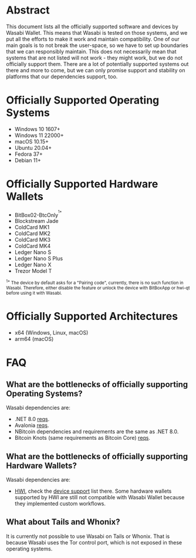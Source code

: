 # Abstract

This document lists all the officially supported software and devices by Wasabi Wallet. This means that Wasabi is tested on those systems, and we put all the efforts to make it work and maintain compatibility. One of our main goals is to not break the user-space, so we have to set up boundaries that we can responsibly maintain. This does not necessarily mean that systems that are not listed will not work - they might work, but we do not officially support them. There are a lot of potentially supported systems out there and more to come, but we can only promise support and stability on platforms that our dependencies support, too.

# Officially Supported Operating Systems

- Windows 10 1607+
- Windows 11 22000+
- macOS 10.15+
- Ubuntu 20.04+
- Fedora 37+
- Debian 11+

# Officially Supported Hardware Wallets

- BitBox02-BtcOnly<sup><sup>1*</sup></sup>
- Blockstream Jade
- ColdCard MK1
- ColdCard MK2
- ColdCard MK3
- ColdCard MK4
- Ledger Nano S
- Ledger Nano S Plus
- Ledger Nano X
- Trezor Model T

<sup><sup>1*</sup> The device by default asks for a "Pairing code", currently, there is no such function in Wasabi. Therefore, either disable the feature or unlock the device with BitBoxApp or hwi-qt before using it with Wasabi.</sup>

# Officially Supported Architectures

- x64 (Windows, Linux, macOS)
- arm64 (macOS)

# FAQ

## What are the bottlenecks of officially supporting Operating Systems?

Wasabi dependencies are:
- .NET 8.0 [reqs](https://github.com/dotnet/core/blob/main/release-notes/7.0/supported-os.md).
- Avalonia [reqs](https://github.com/AvaloniaUI/Avalonia/wiki/Runtime-Requirements).
- NBitcoin dependencies and requirements are the same as .NET 8.0.
- Bitcoin Knots (same requirements as Bitcoin Core) [reqs](https://bitcoin.org/en/bitcoin-core/features/requirements#system-requirements).

## What are the bottlenecks of officially supporting Hardware Wallets?

Wasabi dependencies are:
- [HWI](https://github.com/bitcoin-core/HWI), check the [device support](https://github.com/bitcoin-core/HWI#device-support) list there. Some hardware wallets supported by HWI are still not compatible with Wasabi Wallet because they implemented custom workflows.

## What about Tails and Whonix?

It is currently not possible to use Wasabi on Tails or Whonix.
That is because Wasabi uses the Tor control port, which is not exposed in these operating systems.
